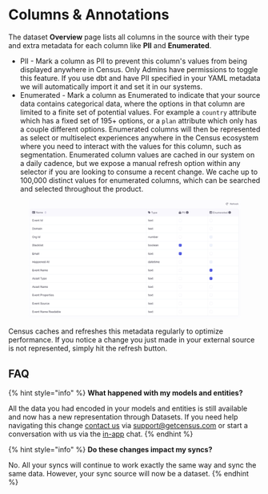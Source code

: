 # Columns & Annotations

The dataset **Overview** page lists all columns in the source with their type and extra metadata for each column like **PII** and **Enumerated**.

* PII - Mark a column as PII to prevent this column's values from being displayed anywhere in Census. Only Admins have permissions to toggle this feature. If you use dbt and have PII specified in your YAML metadata we will automatically import it and set it in our systems.
* Enumerated - Mark a column as Enumerated to indicate that your source data contains categorical data, where the options in that column are limited to a finite set of potential values. For example a `country` attribute which has a fixed set of 195+ options, or a `plan` attribute which only has a couple different options. Enumerated columns will then be represented as select or multiselect experiences anywhere in the Census ecosystem where you need to interact with the values for this column, such as segmentation. Enumerated column values are cached in our system on a daily cadence, but we expose a manual refresh option within any selector if you are looking to consume a recent change. We cache up to 100,000 distinct values for enumerated columns, which can be searched and selected throughout the product.

<figure><img src="../../.gitbook/assets/image (2) (1) (1) (1).png" alt=""><figcaption></figcaption></figure>

Census caches and refreshes this metadata regularly to optimize performance. If you notice a change you just made in your external source is not represented, simply hit the refresh button.

## FAQ

{% hint style="info" %}
**What happened with my models and entities?**

All the data you had encoded in your models and entities is still available and now has a new representation through Datasets. If you need help navigating this change [contact us](mailto:support@getcensus.com) via support@getcensus.com or start a conversation with us via the [in-app](https://app.getcensus.com) chat.
{% endhint %}

{% hint style="info" %}
**Do these changes impact my syncs?**

No. All your syncs will continue to work exactly the same way and sync the same data. However, your sync source will now be a dataset.
{% endhint %}

